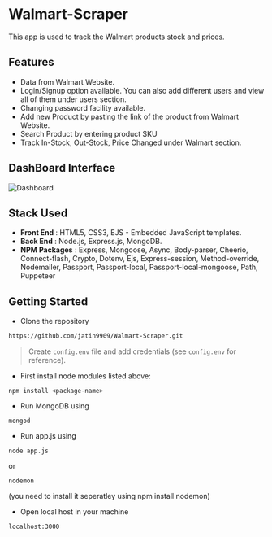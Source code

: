 # Walmart-Scraper
This app is used to track the Walmart products stock and prices. </br> 

## Features

- Data from Walmart Website. 
- Login/Signup option available. You can also add different users and view all of them under users section.
- Changing password facility available. 
- Add new Product by pasting the link of the product from Walmart Website.
- Search Product by entering product SKU
- Track In-Stock, Out-Stock, Price Changed under Walmart section.



## DashBoard Interface 
![Dashboard](https://user-images.githubusercontent.com/47499505/121127812-f98e0700-c847-11eb-9fb9-49c5b988735c.png)

## Stack Used
- <b>Front End</b> : HTML5, CSS3, EJS - Embedded JavaScript templates.
- <b>Back End</b> : Node.js, Express.js, MongoDB.
- <b>NPM Packages</b> : Express, Mongoose, Async, Body-parser, Cheerio, Connect-flash, Crypto, Dotenv, Ejs, Express-session, Method-override, Nodemailer, Passport, Passport-local, Passport-local-mongoose, Path, Puppeteer

## Getting Started

- Clone the repository

```bash
https://github.com/jatin9909/Walmart-Scraper.git
```

> Create `config.env` file and add credentials (see `config.env` for reference).

- First install node modules listed above:

```
npm install <package-name>
```

- Run MongoDB using
```
mongod
```

- Run app.js using
```
node app.js
``` 
or 
```
nodemon
``` 
(you need to install it seperatley using npm install nodemon)


- Open local host in your machine
```
localhost:3000
```


